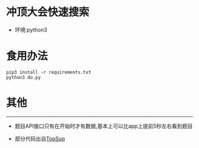 

# 冲顶大会快速搜索
- 环境:python3



# 食用办法
```
pip3 install -r requirements.txt
python3 do.py
```



# 其他
---
- 题目API接口只有在开始时才有数据,基本上可以比app上提前5秒左右看到题目  

- 部分代码出自[TopSup](https://github.com/Skyexu/TopSup)

